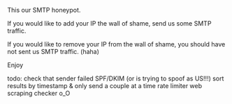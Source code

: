 This our SMTP honeypot.

If you would like to add your IP the wall of shame, send us some SMTP traffic.

If you would like to remove your IP from the wall of shame, you should have not sent us SMTP traffic. (haha)

Enjoy

todo: check that sender failed SPF/DKIM (or is trying to spoof as US!!!)
sort results by timestamp & only send a couple at a time
rate limiter
web scraping checker o_O
